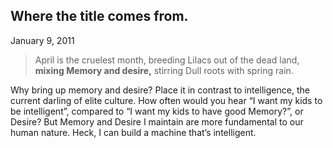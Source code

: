 ## Where the title comes from.
January 9, 2011
﻿﻿

> April is the cruelest month, breeding
> Lilacs out of the dead land, **mixing
> Memory and desire,** stirring
> Dull roots with spring rain.

Why bring up memory and desire? Place it in contrast to intelligence, the current 
darling of elite culture. How often would you hear “I want my kids to be intelligent”, compared to “I want my kids to have good Memory?”, or Desire? But Memory and Desire I maintain are more fundamental to our human nature. Heck, I can build a machine that’s intelligent.
